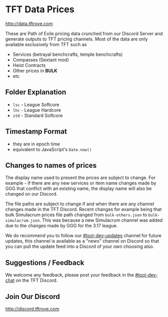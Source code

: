 # TFT Data Prices

http://data.tftrove.com

These are Path of Exile pricing data crunched from our Discord Server and generate outputs to TFT pricing channels. Most of the data are only available exclusively from TFT such as
- Services (betrayal benchcrafts, temple benchcrafts)
- Compasses (Sextant mod)
- Heist Contracts
- Other prices in **BULK**
- etc


## Folder Explanation

- `lsc` - League Softcore
- `lhc` - League Hardcore
- `std` - Standard Softcore

## Timestamp Format

- they are in epoch time
- equivalent to JavaScript's `Date.now()`

## Changes to names of prices

The display name used to present the prices are subject to change. For example - if there are any new services or item name changes made by GGG that conflict with an existing name, the display name will also be changed on our Discord.

The file paths are subject to change if and when there are any channel changes made in the TFT Discord. 
Recent changes for example being that bulk Simulacrum prices file path changed from `bulk-others.json` to `bulk-simulacrum.json`. This was because a new Simulacrum channel was added due to the changes made by GGG for the 3.17 league.

We do recommend you to follow our [#tool-dev-updates](https://discord.com/channels/645607528297922560/680321716412481564) channel for future updates, this channel is available as a "news" channel on Discord so that you can pull the update feed into a Discord of your own choosing also.


## Suggestions / Feedback

We welcome any feedback, please post your feedback in the [#tool-dev-chat](https://discord.com/channels/645607528297922560/680796887259021342) on the TFT Discord.


## Join Our Discord

http://discord.tftrove.com
